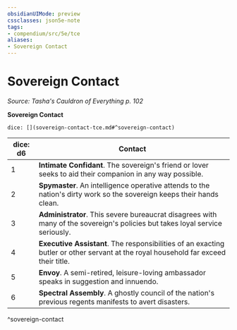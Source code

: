 ```yaml
---
obsidianUIMode: preview
cssclasses: json5e-note
tags:
- compendium/src/5e/tce
aliases:
- Sovereign Contact
---
```

# Sovereign Contact
*Source: Tasha's Cauldron of Everything p. 102* 

**Sovereign Contact**

`dice: [](sovereign-contact-tce.md#^sovereign-contact)`

| dice: d6 | Contact |
|----------|---------|
| 1 | **Intimate Confidant**. The sovereign's friend or lover seeks to aid their companion in any way possible. |
| 2 | **Spymaster**. An intelligence operative attends to the nation's dirty work so the sovereign keeps their hands clean. |
| 3 | **Administrator**. This severe bureaucrat disagrees with many of the sovereign's policies but takes loyal service seriously. |
| 4 | **Executive Assistant**. The responsibilities of an exacting butler or other servant at the royal household far exceed their title. |
| 5 | **Envoy**. A semi-retired, leisure-loving ambassador speaks in suggestion and innuendo. |
| 6 | **Spectral Assembly**. A ghostly council of the nation's previous regents manifests to avert disasters. |
^sovereign-contact